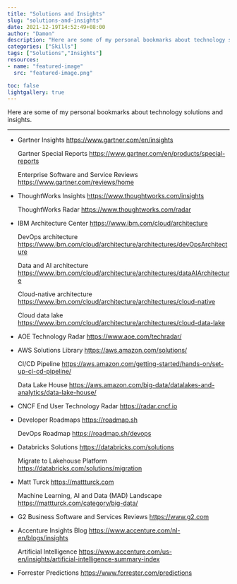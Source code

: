 ```yaml
---
title: "Solutions and Insights"
slug: "solutions-and-insights"
date: 2021-12-19T14:52:49+08:00
author: "Damon"
description: "Here are some of my personal bookmarks about technology solutions and insights."
categories: ["Skills"]
tags: ["Solutions","Insights"]
resources:
- name: "featured-image"
  src: "featured-image.png"

toc: false
lightgallery: true
---
```


Here are some of my personal bookmarks about technology solutions and insights.

<!--more-->

---

+ Gartner Insights https://www.gartner.com/en/insights

   Gartner Special Reports https://www.gartner.com/en/products/special-reports

   Enterprise Software and Service Reviews https://www.gartner.com/reviews/home

+ ThoughtWorks Insights https://www.thoughtworks.com/insights
   
   ThoughtWorks Radar https://www.thoughtworks.com/radar

+ IBM Architecture Center https://www.ibm.com/cloud/architecture
   
   DevOps architecture https://www.ibm.com/cloud/architecture/architectures/devOpsArchitecture

   Data and AI architecture https://www.ibm.com/cloud/architecture/architectures/dataAIArchitecture

   Cloud-native architecture https://www.ibm.com/cloud/architecture/architectures/cloud-native

   Cloud data lake https://www.ibm.com/cloud/architecture/architectures/cloud-data-lake

+ AOE Technology Radar https://www.aoe.com/techradar/

+ AWS Solutions Library https://aws.amazon.com/solutions/

   CI/CD Pipeline https://aws.amazon.com/getting-started/hands-on/set-up-ci-cd-pipeline/

   Data Lake House https://aws.amazon.com/big-data/datalakes-and-analytics/data-lake-house/

+ CNCF End User Technology Radar https://radar.cncf.io

+ Developer Roadmaps https://roadmap.sh

   DevOps Roadmap https://roadmap.sh/devops

+ Databricks Solutions https://databricks.com/solutions
   
   Migrate to Lakehouse Platform https://databricks.com/solutions/migration

+ Matt Turck https://mattturck.com

   Machine Learning, AI and Data (MAD) Landscape https://mattturck.com/category/big-data/

+ G2 Business Software and Services Reviews https://www.g2.com

+ Accenture Insights Blog https://www.accenture.com/nl-en/blogs/insights

   Artificial Intelligence https://www.accenture.com/us-en/insights/artificial-intelligence-summary-index

+ Forrester Predictions https://www.forrester.com/predictions

